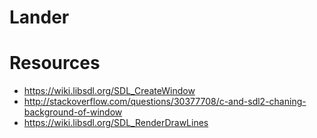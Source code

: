 # Lander

# Resources
 - https://wiki.libsdl.org/SDL_CreateWindow
 - http://stackoverflow.com/questions/30377708/c-and-sdl2-chaning-background-of-window
 - https://wiki.libsdl.org/SDL_RenderDrawLines
